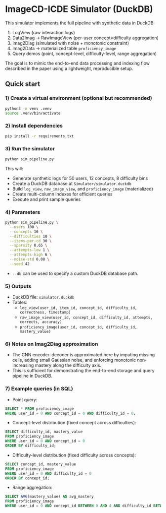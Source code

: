 # ImageCD-ICDE Simulator (DuckDB)

This simulator implements the full pipeline with synthetic data in DuckDB:

1. LogView (raw interaction logs)
2. Data2Imag → RawImageView (per-user concept×difficulty aggregation)
3. Imag2Diag (simulated with noise + monotonic constraint)
4. Imag2Data → materialized table `proficiency_image`
5. Query demos (point, concept-level, difficulty-level, range aggregation)

The goal is to mimic the end-to-end data processing and indexing flow described in the paper using a lightweight, reproducible setup.

## Quick start

### 1) Create a virtual environment (optional but recommended)

```bash
python3 -m venv .venv
source .venv/bin/activate
```

### 2) Install dependencies

```bash
pip install -r requirements.txt
```

### 3) Run the simulator

```bash
python sim_pipeline.py
```

This will:
- Generate synthetic logs for 50 users, 12 concepts, 8 difficulty bins
- Create a DuckDB database at `Simulator/simulator.duckdb`
- Build `log_view`, `raw_image_view`, and `proficiency_image` (materialized)
- Create multi-column indexes for efficient queries
- Execute and print sample queries

### 4) Parameters

```bash
python sim_pipeline.py \
  --users 100 \
  --concepts 16 \
  --difficulties 10 \
  --items-per-cd 30 \
  --sparsity 0.65 \
  --attempts-low 1 \
  --attempts-high 6 \
  --noise-std 0.08 \
  --seed 42
```

- `--db` can be used to specify a custom DuckDB database path.

### 5) Outputs

- DuckDB file: `simulator.duckdb`
- Tables:
  - `log_view(user_id, item_id, concept_id, difficulty_id, correctness, timestamp)`
  - `raw_image_view(user_id, concept_id, difficulty_id, attempts, corrects, accuracy)`
  - `proficiency_image(user_id, concept_id, difficulty_id, mastery_value)`

### 6) Notes on Imag2Diag approximation

- The CNN encoder–decoder is approximated here by imputing missing cells, adding small Gaussian noise, and enforcing monotonic non-increasing mastery along the difficulty axis.
- This is sufficient for demonstrating the end-to-end storage and query pipeline in DuckDB.

### 7) Example queries (in SQL)

- Point query:

```sql
SELECT * FROM proficiency_image
WHERE user_id = 0 AND concept_id = 0 AND difficulty_id = 0;
```

- Concept-level distribution (fixed concept across difficulties):

```sql
SELECT difficulty_id, mastery_value
FROM proficiency_image
WHERE user_id = 0 AND concept_id = 0
ORDER BY difficulty_id;
```

- Difficulty-level distribution (fixed difficulty across concepts):

```sql
SELECT concept_id, mastery_value
FROM proficiency_image
WHERE user_id = 0 AND difficulty_id = 0
ORDER BY concept_id;
```

- Range aggregation:

```sql
SELECT AVG(mastery_value) AS avg_mastery
FROM proficiency_image
WHERE user_id = 0 AND concept_id BETWEEN 0 AND 4 AND difficulty_id BETWEEN 0 AND 2;
```
